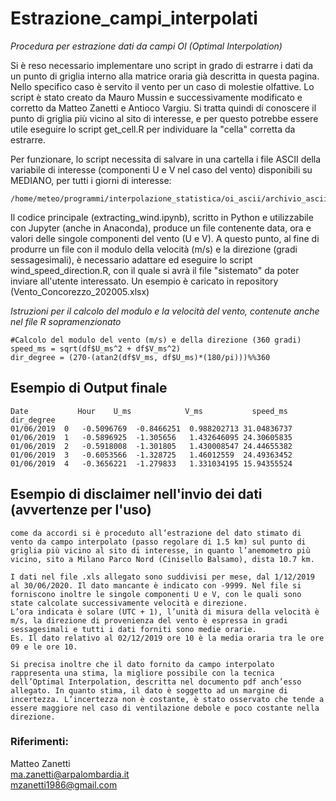 # Estrazione_campi_interpolati
_Procedura per estrazione dati da campi OI (Optimal Interpolation)_

Si è reso necessario implementare uno script in grado di estrarre i dati da un punto di griglia interno alla matrice oraria già descritta in questa pagina. Nello specifico caso è servito il vento per un caso di molestie olfattive. Lo script è stato creato da Mauro Mussin e successivamente modificato e corretto da Matteo Zanetti e Antioco Vargiu.
Si tratta quindi di conoscere il punto di griglia più vicino al sito di interesse, e per questo potrebbe essere utile eseguire lo script get_cell.R per individuare la "cella" corretta da estrarre.

Per funzionare, lo script necessita di salvare in una cartella i file ASCII della variabile di interesse (componenti U e V nel caso del vento) disponibili su MEDIANO, per tutti i giorni di interesse:

```
/home/meteo/programmi/interpolazione_statistica/oi_ascii/archivio_ascii/vento
```
Il codice principale (extracting_wind.ipynb), scritto in Python e utilizzabile con Jupyter (anche in Anaconda), produce un file contenente data, ora e valori delle singole componenti del vento (U e V).
A questo punto, al fine di produrre un file con il modulo della velocità (m/s) e la direzione (gradi sessagesimali), è necessario adattare ed eseguire lo script wind_speed_direction.R, con il quale si avrà il file "sistemato" da poter inviare all'utente interessato. Un esempio è caricato in repository (Vento_Concorezzo_202005.xlsx)

_Istruzioni per il calcolo del modulo e la velocità del vento, contenute anche nel file R sopramenzionato_
```
#Calcolo del modulo del vento (m/s) e della direzione (360 gradi)
speed_ms = sqrt(df$U_ms^2 + df$V_ms^2)
dir_degree = (270-(atan2(df$V_ms, df$U_ms)*(180/pi)))%%360
```

## Esempio di Output finale
```
Date	       Hour	   U_ms	           V_ms	          speed_ms	dir_degree
01/06/2019	0	-0.5096769	-0.8466251	0.988202713	31.04836737
01/06/2019	1	-0.5896925	-1.305656	1.432646095	24.30605835
01/06/2019	2	-0.5918008	-1.301805	1.430008547	24.44655382
01/06/2019	3	-0.6053566	-1.328725	1.46012559	24.49363452
01/06/2019	4	-0.3656221	-1.279833	1.331034195	15.94355524
```

## Esempio di disclaimer nell'invio dei dati (avvertenze per l'uso)
```
come da accordi si è proceduto all’estrazione del dato stimato di vento da campo interpolato (passo regolare di 1.5 km) sul punto di griglia più vicino al sito di interesse, in quanto l’anemometro più vicino, sito a Milano Parco Nord (Cinisello Balsamo), dista 10.7 km.

I dati nel file .xls allegato sono suddivisi per mese, dal 1/12/2019 al 30/06/2020. Il dato mancante è indicato con -9999. Nel file si forniscono inoltre le singole componenti U e V, con le quali sono state calcolate successivamente velocità e direzione.
L’ora indicata è solare (UTC + 1), l’unità di misura della velocità è m/s, la direzione di provenienza del vento è espressa in gradi sessagesimali e tutti i dati forniti sono medie orarie. 
Es. Il dato relativo al 02/12/2019 ore 10 è la media oraria tra le ore 09 e le ore 10.

Si precisa inoltre che il dato fornito da campo interpolato rappresenta una stima, la migliore possibile con la tecnica dell’Optimal Interpolation, descritta nel documento pdf anch’esso allegato. In quanto stima, il dato è soggetto ad un margine di incertezza. L’incertezza non è costante, è stato osservato che tende a essere maggiore nel caso di ventilazione debole e poco costante nella direzione. 
```

### Riferimenti:  
Matteo Zanetti  
ma.zanetti@arpalombardia.it  
mzanetti1986@gmail.com

